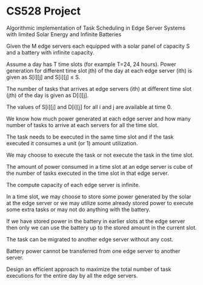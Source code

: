 # CS528 Project
Algorithmic implementation of Task Scheduling in Edge Server Systems with limited Solar Energy and Infinite Batteries

Given the M edge servers each equipped with a solar panel of capacity S and a battery with infinite capacity.

Assume a day has T time slots (for example T=24, 24 hours). Power generation for different time slot jth) of the day at each edge server (ith) is given as S[i][j] and S[i][j] ≤ S. 

The number of tasks that arrives at edge servers (ith) at different time slot (jth) of the day is given as D[i][j]. 

The values of S[i][j] and D[i][j] for all i and j are available at time 0. 

We know how much power generated at each edge server and how many number of tasks to arrive at each servers for all the time slot.

The task needs to be executed in the same time slot and if the task executed it consumes a unit (or 1) amount utilization. 

We may choose to execute the task or not execute the task in the time slot. 

The amount of power consumed in a time slot at an edge server is cube of the number of tasks executed in the time slot in that edge server. 

The compute capacity of each edge server is infinite.

In a time slot, we may choose to store some power generated by the solar at the edge server or we may utilize some already stored power to execute some extra tasks or may not do anything with the battery. 

If we have stored power in the battery in earlier slots at the edge server then only we can use the battery up to the stored amount in the current slot.

The task can be migrated to another edge server without any cost. 

Battery power cannot be transferred from one edge server to another server.

Design an efficient approach to maximize the total number of task executions for the entire day by all the edge servers.

